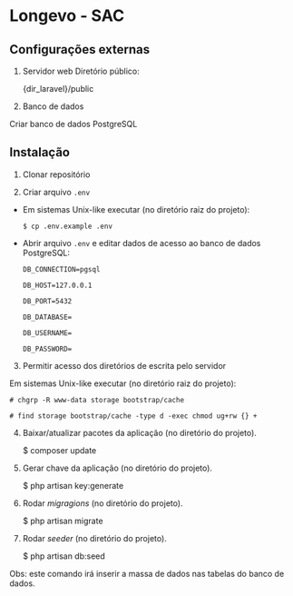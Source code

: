 # Longevo - SAC

## Configurações externas

1. Servidor web
Diretório público:

    {dir_laravel}/public
2. Banco de dados

Criar banco de dados PostgreSQL

## Instalação
1. Clonar repositório

2. Criar arquivo `.env`

- Em sistemas Unix-like executar (no diretório raiz do projeto):

      $ cp .env.example .env

- Abrir arquivo `.env` e editar dados de acesso ao banco de dados PostgreSQL:

      DB_CONNECTION=pgsql
      
      DB_HOST=127.0.0.1
      
      DB_PORT=5432
        
      DB_DATABASE=
      
      DB_USERNAME=
      
      DB_PASSWORD=
3. Permitir acesso dos diretórios de escrita pelo servidor

Em sistemas Unix-like executar (no diretório raiz do projeto):

    # chgrp -R www-data storage bootstrap/cache

    # find storage bootstrap/cache -type d -exec chmod ug+rw {} +

4. Baixar/atualizar pacotes da aplicação (no diretório do projeto).

    $ composer update

5. Gerar chave da aplicação (no diretório do projeto).

    $ php artisan key:generate

4. Rodar <i>migragions</i> (no diretório do projeto).

    $ php artisan migrate

5. Rodar <i>seeder</i> (no diretório do projeto).

    $ php artisan db:seed

Obs: este comando irá inserir a massa de dados nas tabelas do banco de dados.